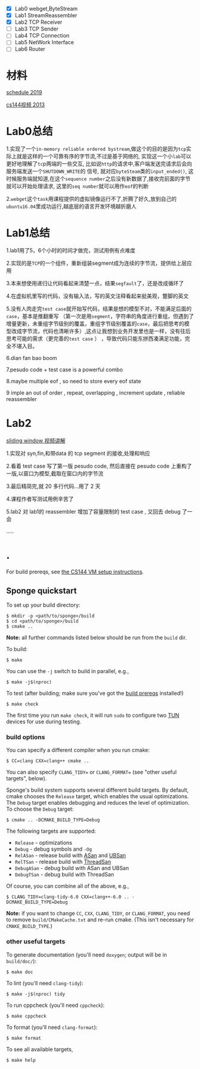 
- [x] Lab0 webget,ByteStream
- [x] Lab1 StreamReassembler
- [x] Lab2 TCP Receiver
- [ ] Lab3 TCP Sender
- [ ] Lab4 TCP Connection
- [ ] Lab5 NetWork Interface
- [ ] Lab6 Router

# 材料

[schedule 2019](https://cs144.github.io/)

[cs144视频 2013](https://www.bilibili.com/video/BV137411Z7LR?from=search&seid=14214950455188752553)




# Lab0总结

1.实现了一个`in-memory reliable ordered bystream`,做这个的目的是因为`tcp`实际上就是这样的一个可靠有序的字节流,不过是基于网络的,
实现这一个小`lab`可以更好地理解了`tc`p两端的一些交互,
比如说`http`的请求中,客户端发送完请求后会向服务端发送一个`SHUTDOWN_WRITE`的 信号,
就对应`byteSteam`类的`input_ended()`,
这时候服务端就知道,在这个`sequence number`之后没有新数据了,接收完前面的字节就可以开始处理请求,
这里的`seq number`就可以用作`eof`的判断

2.`webget`这个`task`用课程提供的虚拟镜像运行不了,折腾了好久,放到自己的`ubuntu16.04`里成功运行,越底层的语言开发环境越折磨人

# Lab1总结

1.lab1用了5，6个小时的时间才做完，测试用例有点难度

2.实现的是`TCP`的一个组件，重新组装segment成为连续的字节流，提供给上层应用

3.本来想使用递归让代码看起来清楚一点，结果`segfault`了，还是改成循环了

4.在虚拟机里写的代码，没有输入法，写的英文注释看起来挺美观，蹩脚的英文

5.没有人肉走完`test case`就开始写代码，结果是想的模型不对，不能满足后面的`case`，基本是推翻重写 （第一次是用`segment`，字符串的角度进行重组，但遇到了增量更新，未重组字节级别的覆盖，重组字节级别覆盖的`case`，最后把思考的模型改成字节流，代码也清晰许多）,这点让我想到业务开发里也是一样，没有往后思考可能的需求（更完善的`test case` ） ，导致代码只能东拼西凑满足功能，完全不堪入目。

6.dian fan bao boom

7.pesudo code + test case is a powerful combo

8.maybe multiple eof , so need to store every eof state

9 imple an out of order , repeat, overlapping , increment update , reliable reassembler


# Lab2

[sliding window 视频讲解](https://www.bilibili.com/video/BV137411Z7LR?p=33)

1.实现对 syn,fin,和带data 的 tcp segment 的接收,处理和响应

2.看着 test case 写了第一版 pesudo code, 然后直接在 pesudo code 上重构了一版,以窗口为模型,截取在窗口内的字节流

3.最后精简完,就 20 多行代码...用了 2 天

4.课程作者写测试用例辛苦了

5.lab2 对 lab1的 reassembler 增加了容量限制的 test case , 又回去 debug 了一会


.....





# .

For build prereqs, see [the CS144 VM setup instructions](https://web.stanford.edu/class/cs144/vm_howto).

## Sponge quickstart

To set up your build directory:

	$ mkdir -p <path/to/sponge>/build
	$ cd <path/to/sponge>/build
	$ cmake ..

**Note:** all further commands listed below should be run from the `build` dir.

To build:

    $ make

You can use the `-j` switch to build in parallel, e.g.,

    $ make -j$(nproc)

To test (after building; make sure you've got the [build prereqs](https://web.stanford.edu/class/cs144/vm_howto) installed!)

    $ make check

The first time you run `make check`, it will run `sudo` to configure two
[TUN](https://www.kernel.org/doc/Documentation/networking/tuntap.txt) devices for use during
testing.

### build options

You can specify a different compiler when you run cmake:

    $ CC=clang CXX=clang++ cmake ..

You can also specify `CLANG_TIDY=` or `CLANG_FORMAT=` (see "other useful targets", below).

Sponge's build system supports several different build targets. By default, cmake chooses the `Release`
target, which enables the usual optimizations. The `Debug` target enables debugging and reduces the
level of optimization. To choose the `Debug` target:

    $ cmake .. -DCMAKE_BUILD_TYPE=Debug

The following targets are supported:

- `Release` - optimizations
- `Debug` - debug symbols and `-Og`
- `RelASan` - release build with [ASan](https://en.wikipedia.org/wiki/AddressSanitizer) and
  [UBSan](https://developers.redhat.com/blog/2014/10/16/gcc-undefined-behavior-sanitizer-ubsan/)
- `RelTSan` - release build with
  [ThreadSan](https://developer.mozilla.org/en-US/docs/Mozilla/Projects/Thread_Sanitizer)
- `DebugASan` - debug build with ASan and UBSan
- `DebugTSan` - debug build with ThreadSan

Of course, you can combine all of the above, e.g.,

    $ CLANG_TIDY=clang-tidy-6.0 CXX=clang++-6.0 .. -DCMAKE_BUILD_TYPE=Debug

**Note:** if you want to change `CC`, `CXX`, `CLANG_TIDY`, or `CLANG_FORMAT`, you need to remove
`build/CMakeCache.txt` and re-run cmake. (This isn't necessary for `CMAKE_BUILD_TYPE`.)

### other useful targets

To generate documentation (you'll need `doxygen`; output will be in `build/doc/`):

    $ make doc

To lint (you'll need `clang-tidy`):

    $ make -j$(nproc) tidy

To run cppcheck (you'll need `cppcheck`):

    $ make cppcheck

To format (you'll need `clang-format`):

    $ make format

To see all available targets,

    $ make help
